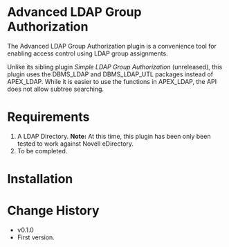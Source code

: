 # Advanced LDAP Group Authorization
The Advanced LDAP Group Authorization plugin is a convenience tool for enabling access control using LDAP group assignments. 

Unlike its sibling plugin *Simple LDAP Group Authorization* (unreleased), this plugin uses the DBMS_LDAP and DBMS_LDAP_UTL packages instead of APEX_LDAP. While it is easier to use the functions in APEX_LDAP, the API does not allow subtree searching.
# Requirements
1. A LDAP Directory. **Note:** At this time, this plugin has been only been tested to work against Novell eDirectory.
2. To be completed.
# Installation
# Change History
* v0.1.0
 * First version.

